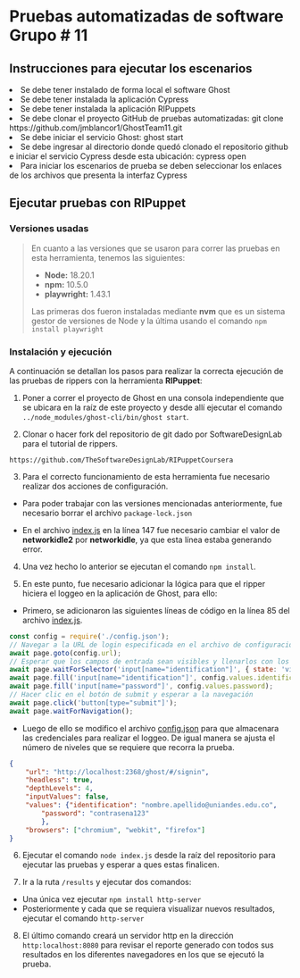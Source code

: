 # Pruebas automatizadas de software Grupo # 11

<h2>Instrucciones para ejecutar los escenarios</h2>
<lu>
  <li>Se debe tener instalado de forma local el software Ghost</li>
  <li>Se debe tener instalada la aplicación Cypress</li>
  <li>Se debe tener instalada la aplicación RIPuppets</li>
  <li>Se debe clonar el proyecto GitHub de pruebas automatizadas: git clone https://github.com/jmblancor1/GhostTeam11.git</li>
  <li>Se debe iniciar el servicio Ghost: ghost start</li>
  <li>Se debe ingresar al directorio donde quedó clonado el repositorio github e iniciar el servicio Cypress desde esta ubicación: cypress open
  <li>Para iniciar los escenarios de prueba se deben seleccionar los enlaces de los archivos que presenta la interfaz Cypress</li>
</lu>

## Ejecutar pruebas con RIPuppet

### Versiones usadas

> En cuanto a las versiones que se usaron para correr las pruebas en esta herramienta, tenemos las siguientes:
>
> - **Node:** 18.20.1
> - **npm:** 10.5.0
> - **playwright:** 1.43.1
>
> Las primeras dos fueron instaladas mediante **nvm** que es un sistema gestor de versiones de Node y la última usando el comando `npm install playwright`


### Instalación y ejecución

A continuación se detallan los pasos para realizar la correcta ejecución de las pruebas de rippers con la herramienta **RIPuppet**:

1. Poner a correr el proyecto de Ghost en una consola independiente que se ubicara en la raíz de este proyecto y desde allí ejecutar el comando `../node_modules/ghost-cli/bin/ghost start`.

2. Clonar o hacer fork del repositorio de git dado por SoftwareDesignLab para el tutorial de rippers.

`https://github.com/TheSoftwareDesignLab/RIPuppetCoursera`

3. Para el correcto funcionamiento de esta herramienta fue necesario realizar dos acciones de configuración.

- Para poder trabajar con las versiones mencionadas anteriormente, fue necesario borrar el archivo `package-lock.json`

- En el archivo [index.js](/RIPUPPETCOURSERA/index.js) en la línea 147 fue necesario cambiar el valor de **networkidle2** por **networkidle**, ya que esta línea estaba generando error.

4. Una vez hecho lo anterior se ejecutan el comando `npm install`.

5. En este punto, fue necesario adicionar la lógica para que el ripper hiciera el loggeo en la aplicación de Ghost, para ello:

- Primero, se adicionaron las siguientes líneas de código en la línea 85 del archivo [index.js](/RIPUPPETCOURSERA/index.js).

```javascript
const config = require('./config.json');
// Navegar a la URL de login especificada en el archivo de configuración
await page.goto(config.url);
// Esperar que los campos de entrada sean visibles y llenarlos con los valores de configuración
await page.waitForSelector('input[name="identification"]', { state: 'visible', timeout: 30000 });
await page.fill('input[name="identification"]', config.values.identification);
await page.fill('input[name="password"]', config.values.password);
// Hacer clic en el botón de submit y esperar a la navegación
await page.click('button[type="submit"]');
await page.waitForNavigation();
```

- Luego de ello se modifico el archivo [config.json](/RIPUPPETCOURSERA/config.json) para que almacenara las credenciales para realizar el loggeo. De igual manera se ajusta el número de niveles que se requiere que recorra la prueba.

```json
{
    "url": "http://localhost:2368/ghost/#/signin",
    "headless": true,
    "depthLevels": 4,
    "inputValues": false,
    "values": {"identification": "nombre.apellido@uniandes.edu.co",
        "password": "contrasena123"
        },
    "browsers": ["chromium", "webkit", "firefox"]
}
```

6. Ejecutar el comando `node index.js` desde la raíz del repositorio para ejecutar las pruebas y esperar a ques estas finalicen.

7. Ir a la ruta `/results` y ejecutar dos comandos:

- Una única vez ejecutar `npm install http-server`
- Posteriormente y cada que se requiera visualizar nuevos resultados, ejecutar el comando `http-server`

8. El último comando creará un servidor http en la dirección `http:localhost:8080` para revisar el reporte generado con todos sus resultados en los diferentes navegadores en los que se ejecutó la prueba.